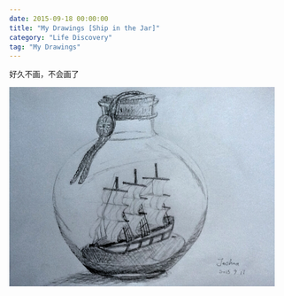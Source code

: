 ```yaml
---
date: 2015-09-18 00:00:00
title: "My Drawings [Ship in the Jar]"
category: "Life Discovery"
tag: "My Drawings"
---
```


好久不画，不会画了

<img class="img-responsive center-block" src="https://raw.githubusercontent.com/joshua19881228/my_blogs/master/Life_Discovery/My_Drawings/20150918.jpg" alt="" width="480"/>